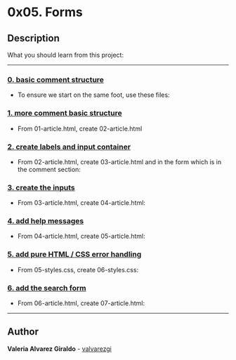 # 0x05. Forms

## Description

What you should learn from this project:

---

### [0. basic comment structure](./01-article.html)

* To ensure we start on the same foot, use these files:

### [1. more comment basic structure](./02-article.html)

* From 01-article.html, create 02-article.html

### [2. create labels and input container](./03-styles.css)

* From 02-article.html, create 03-article.html and in the form which is in the comment section:

### [3. create the inputs](./04-article.html)

* From 03-article.html, create 04-article.html:

### [4. add help messages](./05-article.html)

* From 04-article.html, create 05-article.html:

### [5. add pure HTML / CSS error handling](./06-styles.css)

* From 05-styles.css, create 06-styles.css:

### [6. add the search form](./07-article.html)

* From 06-article.html, create 07-article.html:

---

## Author

**Valeria Alvarez Giraldo** - [valvarezgi](https://github.com/valvarezgi)
